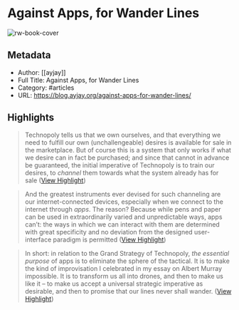# Against Apps, for Wander Lines

![rw-book-cover](https://blog.ayjay.org/wp-content/uploads/2015/01/hands21.png)

## Metadata
- Author: [[ayjay]]
- Full Title: Against Apps, for Wander Lines
- Category: #articles
- URL: https://blog.ayjay.org/against-apps-for-wander-lines/

## Highlights

> Technopoly tells us that we own ourselves, and that everything we need to fulfill our own (unchallengeable) desires is available for sale in the marketplace. But of course this is a system that only works if what we desire can in fact be purchased; and since that cannot in advance be guaranteed, the initial imperative of Technopoly is to train our desires, to *channel* them towards what the system already has for sale ([View Highlight](https://read.readwise.io/read/01h8w2n0vpdxf9hjqm85h6jj3d))


> And the greatest instruments ever devised for such channeling are our internet-connected devices, especially when we connect to the internet through *apps*. The reason? Because while pens and paper can be used in extraordinarily varied and unpredictable ways, apps can’t: the ways in which we can interact with them are determined with great specificity and no deviation from the designed user-interface paradigm is permitted ([View Highlight](https://read.readwise.io/read/01h8w2rj40310h14yn234bs8zc))


> In short: in relation to the Grand Strategy of Technopoly, *the essential purpose* of apps is to eliminate the sphere of the tactical. It is to make the kind of improvisation I celebrated in my essay on Albert Murray impossible. It is to transform us all into drones, and then to make us like it – to make us accept a universal strategic imperative as desirable, and then to promise that our lines never shall wander. ([View Highlight](https://read.readwise.io/read/01h8w2wa6wdd4epjk44fnmncqh))

